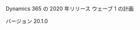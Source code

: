 <!-- This file contains localizable strings used in generating the custom PDF. Do not use as an include file in any web content. -->
<!-- strings for PDF page header -->

Dynamics 365 の 2020 年リリース ウェーブ 1 の計画

バージョン 20.1.0

